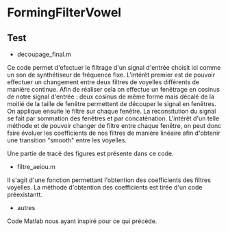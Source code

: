 # FormingFilterVowel
## Test ##
- decoupage_final.m

Ce code permet d'efectuer le filtrage d'un signal d'entrée choisit ici comme un son de synthétiseur de fréquence fixe.
L'intérêt premier est de pouvoir effectuer un changement entre deux filtres de voyelles différents de manière continue.
Afin de réaliser cela on effectue un fenêtrage en cosinus de notre signal d'entrée : deux cosinus de même forme mais décalé de la moitié de la taille de fenêtre permettent de découper le signal 
en fenêtres. On applique ensuite le filtre sur chaque fenêtre. La reconsitution du signal se fait par sommation des fenêtres et par concaténation. 
L'intérêt d'un telle méthode et de pouvoir changer de filtre entre chaque fenêtre, on peut donc faire évoluer les coefficients de nos filtres de manière linéaire afin d'obtenir une transition 
"smooth" entre les voyelles.

Une partie de tracé des figures est présente dans ce code. 


- filtre_aeiou.m

Il s'agit d'une fonction permettant l'obtention des coefficients des filtres voyelles. 
La méthode d'obtention des coefficients est tirée d'un code préexistantt.

- autres

Code Matlab nous ayant inspiré pour ce qui précède. 
